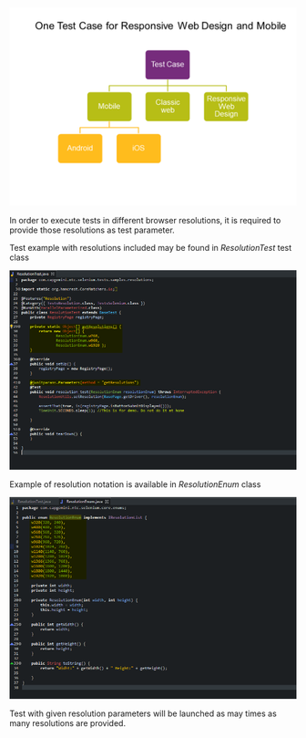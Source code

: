 ![](images/resolutions/Overview.png)

In order to execute tests in different browser resolutions, it is required to provide those resolutions as test parameter. 

Test example with resolutions included may be found in *ResolutionTest* test class

![Installation Folder](images/resolutions/resolutionTest.png)

Example of resolution notation is available in *ResolutionEnum* class

![Installation Folder](images/resolutions/resolutionEnum.png)

Test with given resolution parameters will be launched as may times as many resolutions are provided.
